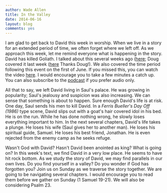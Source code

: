 ```yaml
---
author: Wade Allen
title: In the Valley
date: 2014-06-16
layout: blog
comments: yes
---
```

 
I am glad to get back to David this week in worship. When we live in a story for an extended period of time, we often forget where we left off. As we approach this week, let me remind everyone what is happening in the story. David has killed Goliath. I talked about this several weeks ago ([here](http://fbcmuncie.org/video/2014/05/25/david-and-goliath/); Doug covered it last week ([here](http://fbcmuncie.org/video/2014/06/08/difference-makers/) Thanks Doug!). We also covered the time period following this event on the first of June. If you missed this, you can watch the video [here](http://fbcmuncie.org/video/2014/06/01/after-the-giant/). I would encourage you to take a few minutes a catch up. You can also subscribe to the [podcast](http://fbcmuncie.org/podcast/) if you prefer audio only.

All that to say, we left David living in Saul's palace. He was growing in popularity; Saul's jealousy and suspicion was also increasing. We can sense that something is about to happen. Sure enough David's life is at risk. One day, Saul sends his men to kill David. In a *Ferris Bueller's Day Off (1986)* type scene, David slips out with a goat's hair covered idol in his bed. He is on the run. While he has done nothing wrong, he slowly loses everything important to him. In the next several chapters, David's life takes a plunge. He loses his wife (Saul gives her to another man). He loses his spiritual guide, Samuel. He loses his best friend, Jonathan. He is even rejected from the enemy camp as he seeks refuge. 

Wasn't God with David? Hasn't David been anointed as king? What is going on? In this week's text, we find David in a very low place. He seems to have hit rock bottom. As we study the story of David, we may find parallels in our own lives. Do you find yourself in a valley? Do you wonder if God has forgotten you? Join us on Sunday as we traverse the story together. We are going to be navigating several chapters. I would encourage you to read them before we gather on Sunday (1 Samuel 19-21). We will also be considering Psalm 23. 
